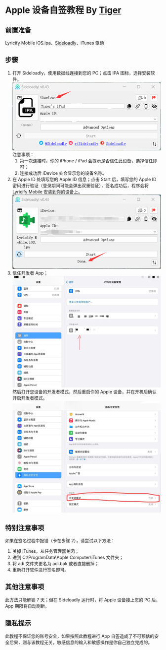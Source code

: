 # Apple 设备自签教程 By [Tiger](https://github.com/mcuTiger)

## 前置准备
Lyricify Mobile iOS.ipa、[Sideloadly](https://sideloadly.io/#download)、iTunes 驱动

## 步骤
1. 打开 Sideloadly，使用数据线连接到您的 PC；点击 IPA 图标，选择安装软件。  
![Sideloadly App main interface](pic/image01.png)  
  注意事项：
    1. 第一次连接时，你的 iPhone / iPad 会提示是否信任此设备，选择信任即可；
    2. 连接成功后 iDevice 处会显示您的设备名称。
2. 在 Apple ID 处填写您的 Apple ID 信息；点击 Start 后，填写您的 Apple ID 密码进行验证（登录期间可能会弹出双重验证），签名成功后，程序会将 Lyricify Mobile 安装到你的设备上。  
![Lyricify Mobile installed successfully](pic/image02.png)
3. 信任开发者 App；  
![Trust Developer App](pic/image03.png)
   然后打开您设备的开发者模式，然后重启你的 Apple 设备，并在开机后确认开启开发者模式。  
![Enable Developer Mode](pic/image04.png)

## 特别注意事项
如果在签名过程中报错（卡在步骤 2），请尝试以下方法：
1. 关掉 iTunes，从任务管理器关闭；
2. 进到 C:\ProgramData\Apple Computer\iTunes 文件夹；
3. 将 adi 文件夹更名为 adi.bak 或者直接删掉；
4. 重新打开软件进行签名即可。

## 其他注意事项
此方法只能解锁 7 天；但在 Sideloadly 运行时，将 Apple 设备接上您的 PC 后，App 期限将自动刷新。

## 隐私提示
此教程不保证您的账号安全，如果按照此教程进行 App 自签造成了不可预估的安全后果，则与该教程无关，敏感信息的输入和敏感操作是你自己独立完成的。